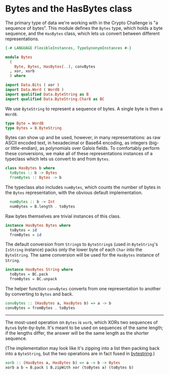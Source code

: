 # Bytes and the HasBytes class

The primary type of data we're working with in the Crypto Challenge
is "a sequence of bytes".
This module defines the `Bytes` type, which holds a byte sequence,
and the `HasBytes` class,
which lets us convert between different representations.

```haskell
{-# LANGUAGE FlexibleInstances, TypeSynonymInstances #-}

module Bytes
  (
    Byte, Bytes, HasBytes(..), convBytes
  , xor, xorb
  ) where

import Data.Bits ( xor )
import Data.Word ( Word8 )
import qualified Data.ByteString as B
import qualified Data.ByteString.Char8 as BC
```

We use `ByteString` to represent a sequence of bytes.
A single byte is then a `Word8`.

```haskell
type Byte = Word8
type Bytes = B.ByteString
```

Bytes can show up and be used, however, in many representations:
as raw ASCII encoded text, in hexadecimal or Base64 encoding,
as integers (big- or little-endian), as polynomials over Galois fields.
To comfortably perform these conversions,
we make all of these representations instances of a typeclass
which lets us convert to and from `Bytes`.

```haskell
class HasBytes b where
  toBytes :: b -> Bytes
  fromBytes :: Bytes -> b
```

The typeclass also includes `numBytes`,
which counts the number of bytes in the `Bytes` representation,
with the obvious default implementation.

```haskell
  numBytes :: b -> Int
  numBytes = B.length . toBytes
```

Raw bytes themselves are trivial instances of this class.

```haskell
instance HasBytes Bytes where
  toBytes = id
  fromBytes = id
```

The default conversion from `String`s to `ByteString`s
 (used in `ByteString`'s `IsString` instance)
packs only the lower byte of each `Char` into the `ByteString`.
The same conversion will be used for the `HasBytes` instance of `String`.

```haskell
instance HasBytes String where
  toBytes = BC.pack
  fromBytes = BC.unpack
```

The helper function `convBytes` converts from one representation to another
by converting to `Bytes` and back.

```haskell
convBytes :: (HasBytes a, HasBytes b) => a -> b
convBytes = fromBytes . toBytes
```

---

The most-used operation on `Bytes` is `xorb`,
which XORs two sequences of `Byte`s byte-by-byte.
It's meant to be used on sequences of the same length;
if the lengths differ,
the answer will be the same length as the shorter sequence.

(The implementation may look like it's zipping into a list
then packing back into a `ByteString`,
but the two operations are in fact fused in
[bytestring](https://hackage.haskell.org/package/bytestring).)

```haskell
xorb :: (HasBytes a, HasBytes b) => a -> b -> Bytes
xorb a b = B.pack $ B.zipWith xor (toBytes a) (toBytes b)
```
